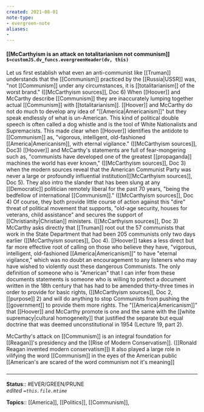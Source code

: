 ```yaml
---
created: 2021-08-01
note-type: 
- evergreen-note
aliases:
- 
---
```


#### [[McCarthyism is an attack on totalitarianism not communism]] `$=customJS.dv_funcs.evergreenHeader(dv, this)`

Let us first establish what even an anti-communist like [[Truman]] understands that the [[Communism]] practiced by the [[Russia|USSR]] was, "not [[Communism]] under any circumstances, it is [[totalitarianism]] of the worst brand." ([[McCarthyism sources]], Doc 6) When [[Hoover]] and McCarthy describe [[Communism]] they are inaccurately lumping together actual [[Communism]] with [[totalitarianism]].  [[Hoover]] and McCarthy do not do much to develop any idea of "[[America|Americanism]]" but they speak endlessly of what is un-American. This kind of political double speech is often called a dog whistle and is the tool of White Nationalists and Supremacists. This made clear when [[Hoover]] identifies the antidote to [[Communism]] as, "vigorous, intelligent, old-fashioned [[America|Americanism]], with eternal vigilance." ([[McCarthyism sources]], Doc3) [[Hoover]] and McCarthy's statements are full of fear-mongering such as, "communists have developed one of the greatest [[propaganda]] machines the world has ever known," ([[McCarthyism sources]], Doc 3) when the modern sources reveal that the American Communist Party was never a large or profoundly influential institution([[McCarthyism sources]], Doc 5). They also intro the slander that has been slung at any [[Democratic]] politician remotely liberal for the past 70 years, "being the bedfellow of international [[Communism]]." ([[McCarthyism sources]], Doc 4) Of course, they both provide little course of action against this "dire" threat of political movement that supports, "old-age security, houses for veterans, child assistance" and secures the support of [[Christianity|Christian]] ministers. ([[McCarthyism sources]], Doc 3) McCarthy asks directly that [[Truman]] root out the 57 communists that work in the State Department that had been 205 communists only two days earlier ([[McCarthyism sources]], Doc 4). [[Hoover]] takes a less direct but far more effective root of calling on those who believe they have, "vigorous, intelligent, old-fashioned [[America|Americanism]]" to have "eternal vigilance," which was no doubt an encouragement to any listeners who may have wished to violently oust these dangerous Communists. The only definition of someone who is "American" that I can infer from these documents statements is someone who is willing to protect a document written in the 18th century that has had to be amended thirty-three times in order to provide for basic rights, ([[McCarthyism sources]], Doc 2, [[purpose]] 2) and will do anything to stop Communists from pushing the [[government]] to provide them more rights. The "[[America|Americanism]]" that [[Hoover]] and McCarthy promote is one and the same with the [[white supremacy|cultural homogeneity]] that justified the separate but equal doctrine that was deemed unconstitutional in 1954 (Lecture 19, part 2). 
   
McCarthy's attack on [[Communism]] is an integral foundation for [[Reagan]]'s presidency and the [[Rise of Modern Conservatism]]. ([[Ronald Reagan invented modern conservatism]]) It also played a large role in vilifying the word [[Communism]] in the eyes of the American public [[American's are scared of the word communism not it's meaning]]


### <hr class="footnote"/>

**Status**:: #EVER/GREEN/PRUNE  
*edited `=this.file.mtime`*

**Topics**:: [[America]], [[Politics]], [[Communism]], 
	
